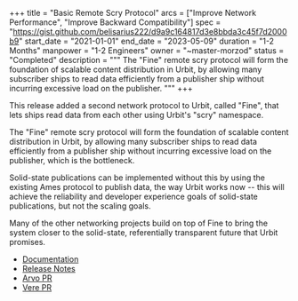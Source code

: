 +++
title = "Basic Remote Scry Protocol"
arcs = ["Improve Network Performance", "Improve Backward Compatibility"]
spec = "https://gist.github.com/belisarius222/d9a9c164817d3e8bbda3c45f7d2000b9"
start_date = "2021-01-01"
end_date = "2023-05-09"
duration = "1-2 Months"
manpower = "1-2 Engineers"
owner = "~master-morzod"
status = "Completed"
description = """
The "Fine" remote scry protocol will form the foundation of scalable content distribution in Urbit, by allowing many subscriber ships to read data efficiently from a publisher ship without incurring excessive load on the publisher.
"""
+++

This release added a second network protocol to Urbit, called "Fine", that lets ships read data from each other using Urbit's "scry" namespace.

The "Fine" remote scry protocol will form the foundation of scalable content distribution in Urbit, by allowing many subscriber ships to read data efficiently from a publisher ship without incurring excessive load on the publisher, which is the bottleneck.

Solid-state publications can be implemented without this by using the existing Ames protocol to publish data, the way Urbit works now -- this will achieve the reliability and developer experience goals of solid-state publications, but not the scaling goals.

Many of the other networking projects build on top of Fine to bring the system closer to the solid-state, referentially transparent future that Urbit promises.

- [Documentation](https://developers.urbit.org/guides/additional/remote-scry)
- [Release Notes](https://github.com/urbit/urbit/releases/tag/urbit-os-v2.139)
- [Arvo PR](https://github.com/urbit/urbit/pull/6406)
- [Vere PR](https://github.com/urbit/vere/pull/305)
